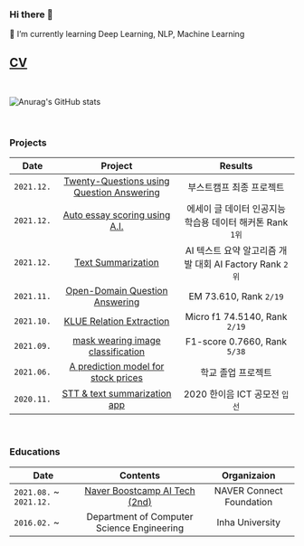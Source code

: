### Hi there 👋
🌱 I’m currently learning Deep Learning, NLP, Machine Learning
<br>

## [CV](https://obtainable-snowboard-2ed.notion.site/CV-68cdbd8f972f4f239a0e8dead616918f)
<br>

![Anurag's GitHub stats](https://github-readme-stats.vercel.app/api?username=Jay-Ppark&show_icons=true&theme=radical)

<br>

### Projects
| Date | Project | Results |
|-------|:--------:|:---------:|
|`2021.12.`   | [Twenty-Questions using Question Answering](https://github.com/boostcampaitech2/final-project-level3-nlp-09) | 부스트캠프 최종 프로젝트|
|`2021.12.`   | [Auto essay scoring using A.I.](https://github.com/quarter-100/essay-grading-hackathon) | 에세이 글 데이터 인공지능 학습용 데이터 해커톤 Rank `1위`|
|`2021.12.`   | [Text Summarization](https://github.com/Jay-Ppark/text-summarization) | AI 텍스트 요약 알고리즘 개발 대회 AI Factory Rank `2위`|
|`2021.11.`   | [Open-Domain Question Answering](https://github.com/Jay-Ppark/mrc-level2-nlp-09) | EM 73.610, Rank `2/19`|
|`2021.10.`   | [KLUE Relation Extraction](https://github.com/Jay-Ppark/klue-level2-nlp-09) | Micro f1 74.5140, Rank `2/19` |
|`2021.09.`   | [mask wearing image classification](https://github.com/Jay-Ppark/image-classification-level1-18) | F1-score 0.7660, Rank `5/38`|
|`2021.06.`   | [A prediction model for stock prices](https://github.com/Jay-Ppark/stock-prediction-model) | 학교 졸업 프로젝트|
|`2020.11.`   | [STT & text summarization app](https://github.com/Jay-Ppark/ASMR_APP) | 2020 한이음 ICT 공모전 `입선`|

<br>

### Educations

| Date | Contents 	| Organizaion |
|-----	|:----------:	|:-----------:|
|`2021.08.` ~ `2021.12.`| [Naver Boostcamp AI Tech (2nd)](https://boostcamp.connect.or.kr/program_ai.html) | NAVER Connect Foundation|
|`2016.02.` ~  	| Department of Computer Science Engineering  | Inha University|

<!--
**Jay-Ppark/Jay-Ppark** is a ✨ _special_ ✨ repository because its `README.md` (this file) appears on your GitHub profile.

Here are some ideas to get you started:

- 🔭 I’m currently working on ...
- 🌱 I’m currently learning ...
- 👯 I’m looking to collaborate on ...
- 🤔 I’m looking for help with ...
- 💬 Ask me about ...
- 📫 How to reach me: ...
- 😄 Pronouns: ...
- ⚡ Fun fact: ...
-->
